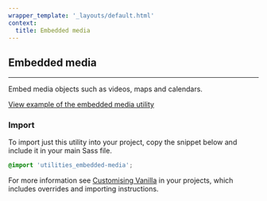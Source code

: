 ```yaml
---
wrapper_template: '_layouts/default.html'
context:
  title: Embedded media
---
```


## Embedded media

<hr>

Embed media objects such as videos, maps and calendars.

<a href="/examples/utilities/embedded-media/" class="js-example" data-height="600">
View example of the embedded media utility
</a>

### Import

To import just this utility into your project, copy the snippet below and include it in your main Sass file.

```scss
@import 'utilities_embedded-media';
```

For more information see [Customising Vanilla](/customising-vanilla/) in your projects, which includes overrides and importing instructions.
